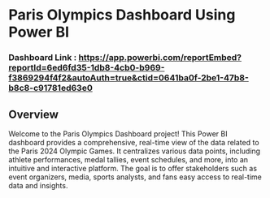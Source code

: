 # Paris Olympics Dashboard Using Power BI

### Dashboard Link : https://app.powerbi.com/reportEmbed?reportId=6ed6fd35-1db8-4cb0-b969-f3869294f4f2&autoAuth=true&ctid=0641ba0f-2be1-47b8-b8c8-c91781ed63e0

## Overview

Welcome to the Paris Olympics Dashboard project! This Power BI dashboard provides a comprehensive, real-time view of the data related to the Paris 2024 Olympic Games. It centralizes various data points, including athlete performances, medal tallies, event schedules, and more, into an intuitive and interactive platform. The goal is to offer stakeholders such as event organizers, media, sports analysts, and fans easy access to real-time data and insights.

